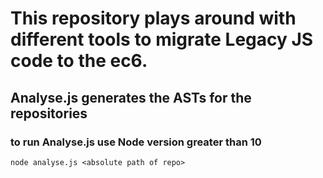 # This repository plays around with different tools to migrate Legacy JS code to the ec6. 
## Analyse.js generates the ASTs for the repositories
### to run Analyse.js use Node version greater than 10 
```node analyse.js <absolute path of repo>```
